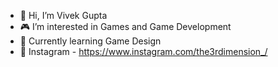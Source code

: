 - 👋 Hi, I’m Vivek Gupta
- 🎮 I’m interested in Games and Game Development
- 🎯 Currently learning Game Design
- 👦 Instagram - https://www.instagram.com/the3rdimension_/

<!---
the3rdimension/the3rdimension is a ✨ special ✨ repository because its `README.md` (this file) appears on your GitHub profile.
You can click the Preview link to take a look at your changes.
--->
